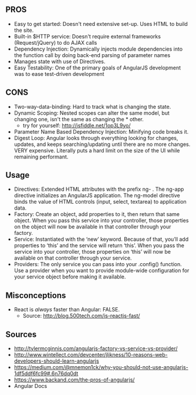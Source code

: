 ## PROS
* Easy to get started: Doesn't need extensive set-up. Uses HTML to build the site.
* Built-in $HTTP service: Doesn't require external frameworks (Request/jQuery) to do AJAX calls
* Dependency Injection: Dynamically injects module dependencies into the function call by doing back-end parsing of parameter names 
* Manages state with use of Directives.
* Easy Testability: One of the primary goals of AngularJS development was to ease test-driven development

## CONS
* Two-way-data-binding: Hard to track what is changing the state.
* Dynamic Scoping: Nested scopes can alter the same model, but changing one, isn't the same as changing the * other.
  * try for yourself: http://jsfiddle.net/1op3L9yo/
* Parameter Name Based Dependency Injection: Minifying code breaks it.
* Digest Loop: Angular looks through everything looking for changes, updates, and keeps searching/updating until there are no more changes. VERY expensive. Literally puts a hard limit on the size of the UI while remaining performant.

## Usage
* Directives: Extended HTML attributes with the prefix ng- . The ng-app directive initializes an AngularJS application. The ng-model directive binds the value of HTML controls (input, select, textarea) to application data.
* Factory: Create an object, add properties to it, then return that same object. When you pass this service into your controller, those properties on the object will now be available in that controller through your factory.
* Service: Instantiated with the ‘new’ keyword. Because of that, you’ll add properties to ‘this’ and the service will return ‘this’. When you pass the service into your controller, those properties on ‘this’ will now be available on that controller through your service.
* Providers: The only service you can pass into your .config() function. Use a provider when you want to provide module-wide configuration for your service object before making it available.


## Misconceptions
* React is _always_ faster than Angular: FALSE.
  * Source: http://blog.500tech.com/is-reactjs-fast/

## Sources
* http://tylermcginnis.com/angularjs-factory-vs-service-vs-provider/
* http://www.wintellect.com/devcenter/jlikness/10-reasons-web-developers-should-learn-angularjs
* https://medium.com/@mnemon1ck/why-you-should-not-use-angularjs-1df5ddf6fc99#.6n76dq0dt
* https://www.backand.com/the-pros-of-angularjs/
* Angular Docs